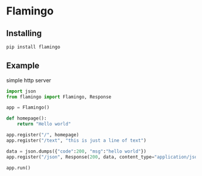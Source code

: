 # Flamingo



## Installing

```bash
pip install flamingo
```



## Example

simple http server

```python
import json
from flamingo import Flamingo, Response

app = Flamingo()

def homepage():
    return "Hello world"

app.register("/", homepage)
app.register("/text", "this is just a line of text")

data = json.dumps({"code":200, "msg":"hello world"})
app.register("/json", Response(200, data, content_type="application/json"))

app.run()
```
